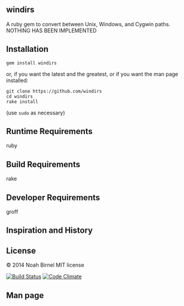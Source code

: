 windirs
---------
A ruby gem to convert between Unix, Windows, and Cygwin paths.
NOTHING HAS BEEN IMPLEMENTED

Installation
---------
`gem install windirs`

or, if you want the latest and the greatest, 
or if you want the man page installed:

    git clone https://github.com/windirs
    cd windirs
    rake install

(use `sudo` as necessary)

Runtime Requirements
---------
ruby 

Build Requirements
---------
rake

Developer Requirements
---------
groff

Inspiration and History
---------


License
---------
© 2014 Noah Birnel
MIT license

[![Build Status](https://travis-ci.org/nbirnel/windirs.png?branch=master)](https://travis-ci.org/nbirnel/windirs)
[![Code Climate](https://codeclimate.com/github/nbirnel/windirs.png)](https://codeclimate.com/github/nbirnel/windirs)

Man page
---------
